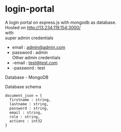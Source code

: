 # login-portal
A login portal on express.js with mongodb as database.<br />
Hosted on http://13.234.119.154:3000/<br />
with <br />
super admin credentials<br />
  +  email : admin@admin.com<br />
  +  password : admin<br />
Other admin credentials<br />
  +  -email : test@test.com<br />
  +  -password : test<br />

Database - MongoDB<br />

Database schema <br />
```
document_json = {
  firstname : string,
  lastname : string,
  password : string,
  email : string,
  role : string,
  actions : int32
}
```
